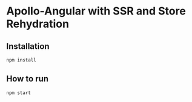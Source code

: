 # Apollo-Angular with SSR and Store Rehydration

## Installation

```bash
npm install
```

## How to run

```bash
npm start
```
